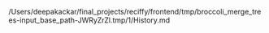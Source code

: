 /Users/deepakackar/final_projects/reciffy/frontend/tmp/broccoli_merge_trees-input_base_path-JWRyZrZl.tmp/1/History.md